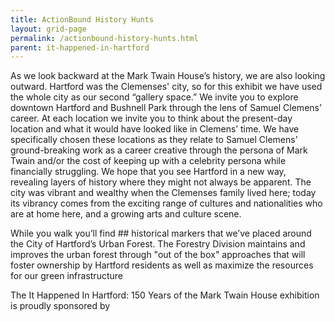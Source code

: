 ```yaml
---
title: ActionBound History Hunts
layout: grid-page
permalink: /actionbound-history-hunts.html
parent: it-happened-in-hartford
---
```


As we look backward at the Mark Twain House’s history, we are also looking outward. Hartford was the Clemenses' city, so for this exhibit we have used the whole city as our second “gallery space.” We invite you to explore downtown Hartford and Bushnell Park through the lens of Samuel Clemens’ career. At each location we invite you to think about the present-day location and what it would have looked like in Clemens’ time. We have specifically chosen these locations as they relate to Samuel Clemens’ ground-breaking work as a career creative through the persona of Mark Twain and/or the cost of keeping up with a celebrity persona while financially struggling. We hope that you see Hartford in a new way, revealing layers of history where they might not always be apparent. The city was vibrant and wealthy when the Clemenses family lived here; today its vibrancy comes from the exciting range of cultures and nationalities who are at home here, and a growing arts and culture scene.

While you walk you’ll find ## historical markers that we’ve placed around the City of Hartford’s Urban Forest. The Forestry Division maintains and improves the urban forest through "out of the box" approaches that will foster ownership by Hartford residents as well as maximize the resources for our green infrastructure

The It Happened In Hartford: 150 Years of the Mark Twain House exhibition is proudly sponsored by
